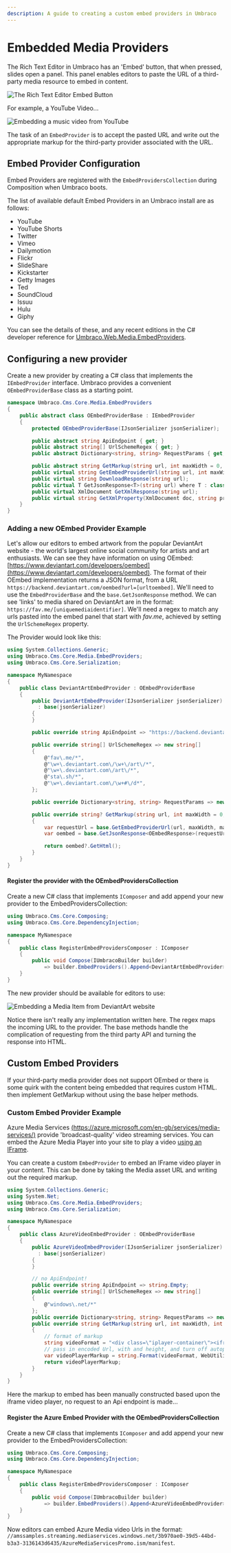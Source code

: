 ```yaml
---
description: A guide to creating a custom embed providers in Umbraco
---
```


# Embedded Media Providers

The Rich Text Editor in Umbraco has an 'Embed' button, that when pressed, slides open a panel. This panel enables editors to paste the URL of a third-party media resource to embed in content.

![The Rich Text Editor Embed Button](images/Embed-Button.png)

For example, a YouTube Video...

![Embedding a music video from YouTube](images/Embed-YouTube.png)

The task of an `EmbedProvider` is to accept the pasted URL and write out the appropriate markup for the third-party provider associated with the URL.

## Embed Provider Configuration

Embed Providers are registered with the `EmbedProvidersCollection` during Composition when Umbraco boots.

The list of available default Embed Providers in an Umbraco install are as follows:

* YouTube
* YouTube Shorts
* Twitter
* Vimeo
* Dailymotion
* Flickr
* SlideShare
* Kickstarter
* Getty Images
* Ted
* SoundCloud
* Issuu
* Hulu
* Giphy

You can see the details of these, and any recent editions in the C# developer reference for [Umbraco.Web.Media.EmbedProviders](https://apidocs.umbraco.com/v10/csharp/api/Umbraco.Cms.Core.Media.EmbedProviders.html).

## Configuring a new provider

Create a new provider by creating a C# class that implements the `IEmbedProvider` interface. Umbraco provides a convenient `OEmbedProviderBase` class as a starting point.

```csharp
namespace Umbraco.Cms.Core.Media.EmbedProviders
{
    public abstract class OEmbedProviderBase : IEmbedProvider
    {
        protected OEmbedProviderBase(IJsonSerializer jsonSerializer);

        public abstract string ApiEndpoint { get; }
        public abstract string[] UrlSchemeRegex { get; }
        public abstract Dictionary<string, string> RequestParams { get; }

        public abstract string GetMarkup(string url, int maxWidth = 0, int maxHeight = 0);
        public virtual string GetEmbedProviderUrl(string url, int maxWidth, int maxHeight);
        public virtual string DownloadResponse(string url);
        public virtual T GetJsonResponse<T>(string url) where T : class;
        public virtual XmlDocument GetXmlResponse(string url);
        public virtual string GetXmlProperty(XmlDocument doc, string property);
    }
}
```

### Adding a new OEmbed Provider Example

Let's allow our editors to embed artwork from the popular DeviantArt website - the world's largest online social community for artists and art enthusiasts. We can see they have information on using OEmbed: [https://www.deviantart.com/developers/oembed](https://www.deviantart.com/developers/oembed). The format of their OEmbed implementation returns a JSON format, from a URL `https://backend.deviantart.com/oembed?url=[urltoembed]`. We'll need to use the `EmbedProviderBase` and the `base.GetJsonResponse` method. We can see 'links' to media shared on DeviantArt are in the format: `https://fav.me/[uniquemediaidentifier]`. We'll need a regex to match any urls pasted into the embed panel that start with _fav.me_, achieved by setting the `UrlSchemeRegex` property.

The Provider would look like this:

```csharp
using System.Collections.Generic;
using Umbraco.Cms.Core.Media.EmbedProviders;
using Umbraco.Cms.Core.Serialization;

namespace MyNamespace
{
    public class DeviantArtEmbedProvider : OEmbedProviderBase
    {
        public DeviantArtEmbedProvider(IJsonSerializer jsonSerializer)
          : base(jsonSerializer)
        {
        }

        public override string ApiEndpoint => "https://backend.deviantart.com/oembed?url=";

        public override string[] UrlSchemeRegex => new string[]
        {
            @"fav\.me/*",
            @"\w+\.deviantart.com\/\w+\/art\/*",
            @"\w+\.deviantart.com\/art\/*",
            @"sta\.sh/*",
            @"\w+\.deviantart.com\/\w+#\/d*",
        };

        public override Dictionary<string, string> RequestParams => new Dictionary<string, string>();

        public override string? GetMarkup(string url, int maxWidth = 0, int maxHeight = 0)
        {
            var requestUrl = base.GetEmbedProviderUrl(url, maxWidth, maxHeight);
            var oembed = base.GetJsonResponse<OEmbedResponse>(requestUrl);

            return oembed?.GetHtml();
        }
    }
}
```

#### Register the provider with the OEmbedProvidersCollection

Create a new C# class that implements `IComposer` and add append your new provider to the EmbedProvidersCollection:

```csharp
using Umbraco.Cms.Core.Composing;
using Umbraco.Cms.Core.DependencyInjection;

namespace MyNamespace
{
    public class RegisterEmbedProvidersComposer : IComposer
    {
        public void Compose(IUmbracoBuilder builder)
            => builder.EmbedProviders().Append<DeviantArtEmbedProvider>();
    }
}
```

The new provider should be available for editors to use:

![Embedding a Media Item from DeviantArt website](images/deviantart-embedded-media.png)

Notice there isn't really any implementation written here. The regex maps the incoming URL to the provider. The base methods handle the complication of requesting from the third party API and turning the response into HTML.

## Custom Embed Providers

If your third-party media provider does not support OEmbed or there is some quirk with the content being embedded that requires custom HTML. then implement GetMarkup without using the base helper methods.

### Custom Embed Provider Example

Azure Media Services [(https://azure.microsoft.com/en-gb/services/media-services/)](https://azure.microsoft.com/en-gb/services/media-services/) provide 'broadcast-quality' video streaming services. You can embed the Azure Media Player into your site to play a video [using an IFrame](https://ampdemo.azureedge.net/azuremediaplayer.html).

You can create a custom `EmbedProvider` to embed an IFrame video player in your content. This can be done by taking the Media asset URL and writing out the required markup.

```csharp
using System.Collections.Generic;
using System.Net;
using Umbraco.Cms.Core.Media.EmbedProviders;
using Umbraco.Cms.Core.Serialization;

namespace MyNamespace
{
    public class AzureVideoEmbedProvider : OEmbedProviderBase
    {
        public AzureVideoEmbedProvider(IJsonSerializer jsonSerializer)
          : base(jsonSerializer)
        {
        }

        // no ApiEndpoint!
        public override string ApiEndpoint => string.Empty;
        public override string[] UrlSchemeRegex => new string[]
        {
            @"windows\.net/*"
        };
        public override Dictionary<string, string> RequestParams => new Dictionary<string, string>();
        public override string GetMarkup(string url, int maxWidth, int maxHeight)
        {
            // format of markup
            string videoFormat = "<div class=\"iplayer-container\"><iframe src=\"//aka.ms/ampembed?url={0}\" name=\"azuremediaplayer\" scrolling=\"no\" frameborder=\"no\" align=\"center\" autoplay=\"false\" width=\"{1}\" height=\"{2}\" allowfullscreen></iframe></div>";
            // pass in encoded Url, with and height, and turn off autoplay...
            var videoPlayerMarkup = string.Format(videoFormat, WebUtility.UrlEncode(url) + "&amp;autoplay=false", maxWidth, maxHeight);
            return videoPlayerMarkup;
        }
    }
}
```

Here the markup to embed has been manually constructed based upon the iframe video player, no request to an Api endpoint is made...

#### Register the Azure Embed Provider with the OEmbedProvidersCollection

Create a new C# class that implements `IComposer` and add append your new provider to the EmbedProvidersCollection:

```csharp
using Umbraco.Cms.Core.Composing;
using Umbraco.Cms.Core.DependencyInjection;

namespace MyNamespace
{
    public class RegisterEmbedProvidersComposer : IComposer
    {
        public void Compose(IUmbracoBuilder builder)
            => builder.EmbedProviders().Append<AzureVideoEmbedProvider>();
    }
}
```

Now editors can embed Azure Media video Urls in the format: `//amssamples.streaming.mediaservices.windows.net/3b970ae0-39d5-44bd-b3a3-3136143d6435/AzureMediaServicesPromo.ism/manifest`.
